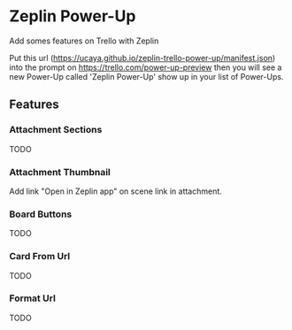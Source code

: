 # Zeplin Power-Up
Add somes features on Trello with Zeplin

Put this url (https://ucaya.github.io/zeplin-trello-power-up/manifest.json) into the prompt on https://trello.com/power-up-preview then you will see a new Power-Up called 'Zeplin Power-Up' show up in your list of Power-Ups.

## Features

### Attachment Sections
TODO

### Attachment Thumbnail
Add link "Open in Zeplin app" on scene link in attachment.

### Board Buttons
TODO

### Card From Url
TODO

### Format Url
TODO
